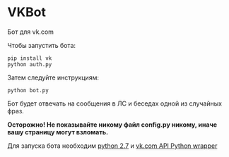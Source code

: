 # VKBot

Бот для vk.com

Чтобы запустить бота:
```
pip install vk
python auth.py
```

Затем следуйте инструкциям:

```
python bot.py
```

Бот будет отвечать на сообщения в ЛС и беседах одной из случайных фраз.

**Осторожно! Не показывайте никому файл config.py никому, иначе вашу страницу могут взломать.**

Для запуска бота необходим [python 2.7](python.org) и [vk.com API Python wrapper](https://pypi.python.org/pypi/vk/2.0.2)
